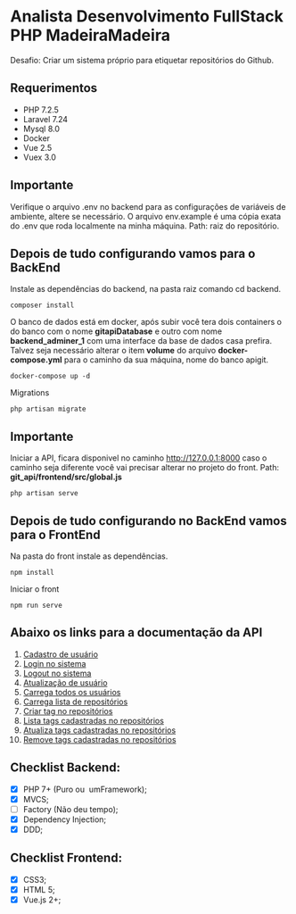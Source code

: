 # **Analista Desenvolvimento FullStack PHP MadeiraMadeira**

Desafio: Criar um sistema próprio para etiquetar repositórios do Github.

## **Requerimentos**
- PHP 7.2.5
- Laravel 7.24
- Mysql 8.0
- Docker
- Vue 2.5
- Vuex 3.0

## **Importante**

Verifique o arquivo .env no backend para as configurações de variáveis de ambiente, altere se necessário.
O arquivo env.example é uma cópia exata do .env que roda localmente na minha máquina.
Path: raiz do repositório. 

## **Depois de tudo configurando vamos para o BackEnd**
Instale as dependências do backend, na pasta raiz comando cd backend.

```composer install```

O banco de dados está em docker, após subir você tera dois containers o do banco com o nome **gitapiDatabase**
e outro com nome **backend_adminer_1** com uma interface da base de dados casa prefira. Talvez seja necessário
alterar o item **volume** do arquivo **docker-compose.yml** para o caminho da sua máquina, nome do banco apigit.

```docker-compose up -d```

Migrations

```php artisan migrate```

## **Importante**
Iniciar a API, ficara disponivel no caminho http://127.0.0.1:8000 caso o caminho seja diferente você vai precisar alterar no projeto do front.
Path: **git_api/frontend/src/global.js**

```php artisan serve```

## **Depois de tudo configurando no BackEnd vamos para o FrontEnd**
Na pasta do front instale as dependências.

```npm install```

Iniciar o front

```npm run serve```

## **Abaixo os links para a documentação da API**

1. [Cadastro de usuário](requirements/signup.md)
2. [Login no sistema](requirements/login.md)
3. [Logout no sistema](requirements/logout.md)
4. [Atualização de usuário](requirements/updateUser.md)
5. [Carrega todos os usuários](requirements/load-user.md)
6. [Carrega lista de repositórios](requirements/search-repositorie.md)
7. [Criar tag no repositórios](requirements/create-tag.md)
8. [Lista tags cadastradas no repositórios](requirements/load-tag.md)
9. [Atualiza tags cadastradas no repositórios](requirements/update-tag.md)
10. [Remove tags cadastradas no repositórios](requirements/remove-tag.md)


Checklist Backend:
---

- [x] PHP 7+ (Puro ou ​ um​ Framework);
- [x] MVCS;
- [ ] Factory (Não deu tempo);
- [x] Dependency Injection;
- [x] DDD;

Checklist Frontend:
---

- [x] CSS3;
- [x] HTML 5;
- [x] Vue.js 2+;